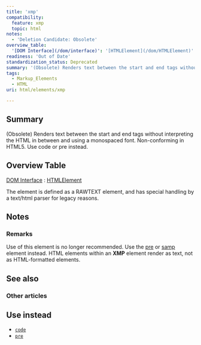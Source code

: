 ```yaml
---
title: 'xmp'
compatibility:
  feature: xmp
  topic: html
notes:
  - 'Deletion Candidate: Obsolete'
overview_table:
  '[DOM Interface](/dom/interface)': '[HTMLElement](/dom/HTMLElement)'
readiness: 'Out of Date'
standardization_status: Deprecated
summary: '(Obsolete) Renders text between the start and end tags without interpreting the HTML in between and using a monospaced font. Non-conforming in HTML5. Use code or pre instead.'
tags:
  - Markup_Elements
  - HTML
uri: html/elements/xmp

---
```

## Summary

(Obsolete) Renders text between the start and end tags without interpreting the HTML in between and using a monospaced font. Non-conforming in HTML5. Use code or pre instead.

## Overview Table

[DOM Interface](/dom/interface)
:   [HTMLElement](/dom/HTMLElement)

The element is defined as a RAWTEXT element, and has special handling by a text/html parser for legacy reasons.

## Notes

### Remarks

Use of this element is no longer recommended. Use the [pre](/html/elements/pre) or [samp](/html/elements/samp) element instead. HTML elements within an **XMP** element render as text, not as HTML-formatted elements.

## See also

### Other articles

## Use instead

-   [`code`](/html/elements/code)
-   [`pre`](/html/elements/pre)
